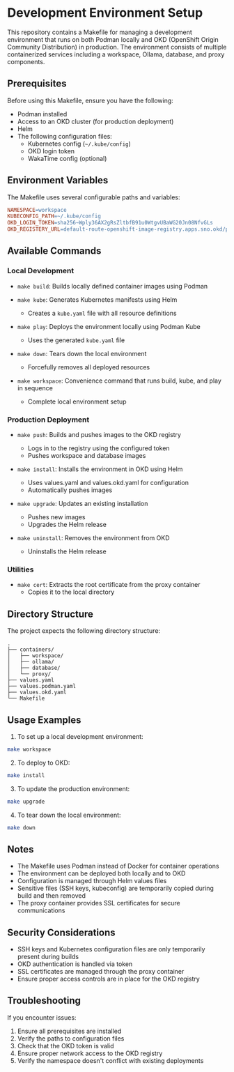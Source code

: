 # Development Environment Setup

This repository contains a Makefile for managing a development environment that runs on both Podman locally and OKD (OpenShift Origin Community Distribution) in production. The environment consists of multiple containerized services including a workspace, Ollama, database, and proxy components.

## Prerequisites

Before using this Makefile, ensure you have the following:

- Podman installed
- Access to an OKD cluster (for production deployment)
- Helm
- The following configuration files:
  - Kubernetes config (`~/.kube/config`)
  - OKD login token
  - WakaTime config (optional)

## Environment Variables

The Makefile uses several configurable paths and variables:

```makefile
NAMESPACE=workspace
KUBECONFIG_PATH=~/.kube/config
OKD_LOGIN_TOKEN=sha256~Wply36AX2gRsZltbfB91u0WtgvUBaWG20Jn08NfvGLs
OKD_REGISTERY_URL=default-route-openshift-image-registry.apps.sno.okd/pdfusion
```

## Available Commands

### Local Development

- `make build`: Builds locally defined container images using Podman

- `make kube`: Generates Kubernetes manifests using Helm
  - Creates a `kube.yaml` file with all resource definitions

- `make play`: Deploys the environment locally using Podman Kube
  - Uses the generated `kube.yaml` file

- `make down`: Tears down the local environment
  - Forcefully removes all deployed resources

- `make workspace`: Convenience command that runs build, kube, and play in sequence
  - Complete local environment setup

### Production Deployment

- `make push`: Builds and pushes images to the OKD registry
  - Logs in to the registry using the configured token
  - Pushes workspace and database images

- `make install`: Installs the environment in OKD using Helm
  - Uses values.yaml and values.okd.yaml for configuration
  - Automatically pushes images

- `make upgrade`: Updates an existing installation
  - Pushes new images
  - Upgrades the Helm release

- `make uninstall`: Removes the environment from OKD
  - Uninstalls the Helm release

### Utilities

- `make cert`: Extracts the root certificate from the proxy container
  - Copies it to the local directory

## Directory Structure

The project expects the following directory structure:

```
.
├── containers/
│   ├── workspace/
│   ├── ollama/
│   ├── database/
│   └── proxy/
├── values.yaml
├── values.podman.yaml
├── values.okd.yaml
└── Makefile
```

## Usage Examples

1. To set up a local development environment:
```bash
make workspace
```

2. To deploy to OKD:
```bash
make install
```

3. To update the production environment:
```bash
make upgrade
```

4. To tear down the local environment:
```bash
make down
```

## Notes

- The Makefile uses Podman instead of Docker for container operations
- The environment can be deployed both locally and to OKD
- Configuration is managed through Helm values files
- Sensitive files (SSH keys, kubeconfig) are temporarily copied during build and then removed
- The proxy container provides SSL certificates for secure communications

## Security Considerations

- SSH keys and Kubernetes configuration files are only temporarily present during builds
- OKD authentication is handled via token
- SSL certificates are managed through the proxy container
- Ensure proper access controls are in place for the OKD registry

## Troubleshooting

If you encounter issues:
1. Ensure all prerequisites are installed
2. Verify the paths to configuration files
3. Check that the OKD token is valid
4. Ensure proper network access to the OKD registry
5. Verify the namespace doesn't conflict with existing deployments
